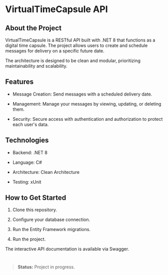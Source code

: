# VirtualTimeCapsule API
## About the Project
VirtualTimeCapsule is a RESTful API built with .NET 8 that functions as a digital time capsule. The project allows users to create and schedule messages for delivery on a specific future date.

The architecture is designed to be clean and modular, prioritizing maintainability and scalability.

## Features
- Message Creation: Send messages with a scheduled delivery date.

- Management: Manage your messages by viewing, updating, or deleting them.

- Security: Secure access with authentication and authorization to protect each user's data.

## Technologies
- Backend: .NET 8

- Language: C#

- Architecture: Clean Architecture

- Testing: xUnit

## How to Get Started
1.  Clone this repository.

2. Configure your database connection.

3. Run the Entity Framework migrations.

4. Run the project.

The interactive API documentation is available via Swagger.
#
> **Status:** Project in progress.
